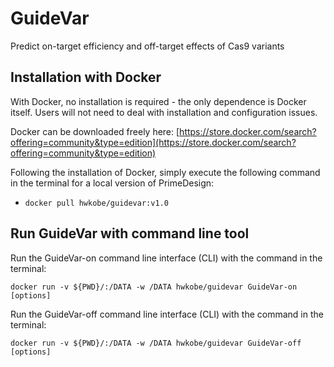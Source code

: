 # GuideVar
Predict on-target efficiency and off-target effects of Cas9 variants

## Installation with Docker

With Docker, no installation is required - the only dependence is Docker itself. Users will not need to deal with installation and configuration issues.

Docker can be downloaded freely here: [https://store.docker.com/search?offering=community&type=edition](https://store.docker.com/search?offering=community&type=edition)

Following the installation of Docker, simply execute the following command in the terminal for a local version of PrimeDesign:
* ```docker pull hwkobe/guidevar:v1.0```


## Run GuideVar with command line tool

Run the GuideVar-on command line interface (CLI) with the command in the terminal:

```
docker run -v ${PWD}/:/DATA -w /DATA hwkobe/guidevar GuideVar-on [options]
```


Run the GuideVar-off command line interface (CLI) with the command in the terminal:

```
docker run -v ${PWD}/:/DATA -w /DATA hwkobe/guidevar GuideVar-off [options]
```


